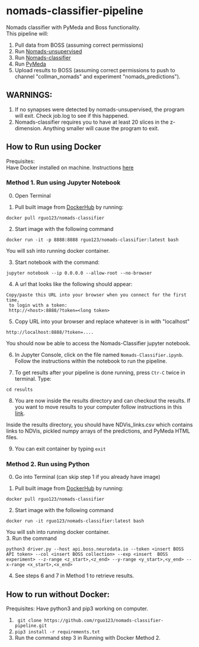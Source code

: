 # nomads-classifier-pipeline
Nomads classifier with PyMeda and Boss functionality.  
This pipeline will:
1. Pull data from BOSS (assuming correct permissions)
2. Run [Nomads-unsupervised](https://github.com/neurodata-nomads/nomads_deploy)
3. Run [Nomads-classifier](https://github.com/neurodata-nomads/nomads_classifier)
4. Run [PyMeda](https://github.com/neurodata-nomads/pymeda)
5. Upload results to BOSS (assuming correct permissions to push to channel "collman_nomads" and experiment "nomads_predictions").

## WARNINGS:
1. If no synapses were detected by nomads-unsupervised, the program will exit. Check job.log to see if this happened.
2. Nomads-classifier requires you to have at least 20 slices in the z-dimension. Anything smaller will cause the program to exit.

## How to Run using Docker
Prequisites:  
Have Docker installed on machine. Instructions [here](https://docs.docker.com/docker-for-mac/install/)

### Method 1. Run using Jupyter Notebook
0. Open Terminal

1. Pull built image from [DockerHub](https://hub.docker.com/r/rguo123/nomads-classifier/) by running:  
  ```
  docker pull rguo123/nomads-classifier
  ```
2. Start image with the following command
  ```
  docker run -it -p 8888:8888 rguo123/nomads-classifier:latest bash
  ```
   You will ssh into running docker container.
  
3. Start notebook with the command:  
  ``` 
  jupyter notebook --ip 0.0.0.0 --allow-root --no-browser
  ```
4. A url that looks like the following should appear:
  ```
  Copy/paste this URL into your browser when you connect for the first time,
   to login with a token:
   http://<host>:8888/?token=<long token>
  ```
5. Copy URL into your browser and replace whatever is in <host> with "localhost"
  ```
  http://localhost:8888/?token=....
  ```
   You should now be able to access the Nomads-Classifier jupyter notebook. 

6. In Jupyter Console, click on the file named ```Nomads-Classifier.ipynb```. Follow the instructions within the notebook to run the pipeline.
  
7. To get results after your pipeline is done running, press ```Ctr-C``` twice in terminal. Type:
  ```
  cd results
  ```
8. You are now inside the results directory and can checkout the results. If you want to move results to your computer follow instructions in this [link](https://stackoverflow.com/questions/22049212/copying-files-from-docker-container-to-host?utm_medium=organic&utm_source=google_rich_qa&utm_campaign=google_rich_qa).  

  Inside the results directory, you should have NDVis_links.csv which contains links to NDVis, pickled numpy arrays of the predictions, and PyMeda HTML files.

9. You can exit container by typing ```exit```
  
  
### Method 2. Run using Python
0. Go into Terminal (can skip step 1 if you already have image)

1. Pull built image from [DockerHub](https://hub.docker.com/r/rguo123/nomads-classifier/) by running:  
  ```
  docker pull rguo123/nomads-classifier
  ```
2. Start image with the following command
  ```
  docker run -it rguo123/nomads-classifier:latest bash
  ```
  You will ssh into running docker container.  
3. Run the command
```
python3 driver.py --host api.boss.neurodata.io --token <insert BOSS API token> --col <insert BOSS collection> --exp <insert  BOSS experiment> --z-range <z_start>,<z_end> --y-range <y_start>,<y_end> --x-range <x_start>,<x_end>
```
4. See steps 6 and 7 in Method 1 to retrieve results.

## How to run without Docker:
Prequisites: Have python3 and pip3 working on computer.
1. ``` git clone https://github.com/rguo123/nomads-classifier-pipeline.git```
2. ```pip3 install -r requirements.txt```
3. Run the command step 3 in Running with Docker Method 2.
